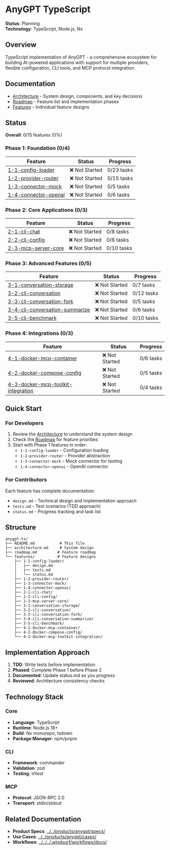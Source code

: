 # AnyGPT TypeScript

**Status**: Planning  
**Technology**: TypeScript, Node.js, Nx

## Overview

TypeScript implementation of AnyGPT - a comprehensive ecosystem for building AI-powered applications with support for multiple providers, flexible configuration, CLI tools, and MCP protocol integration.

## Documentation

- [Architecture](./architecture.md) - System design, components, and key decisions
- [Roadmap](./roadmap.md) - Feature list and implementation phases
- [Features](./features/) - Individual feature designs

## Status

**Overall**: 0/15 features (0%)

### Phase 1: Foundation (0/4)

| Feature | Status | Progress |
|---------|--------|----------|
| [1-1-config-loader](./features/1-1-config-loader/) | ❌ Not Started | 0/23 tasks |
| [1-2-provider-router](./features/1-2-provider-router/) | ❌ Not Started | 0/15 tasks |
| [1-3-connector-mock](./features/1-3-connector-mock/) | ❌ Not Started | 0/5 tasks |
| [1-4-connector-openai](./features/1-4-connector-openai/) | ❌ Not Started | 0/6 tasks |

### Phase 2: Core Applications (0/3)

| Feature | Status | Progress |
|---------|--------|----------|
| [2-1-cli-chat](./features/2-1-cli-chat/) | ❌ Not Started | 0/8 tasks |
| [2-2-cli-config](./features/2-2-cli-config/) | ❌ Not Started | 0/6 tasks |
| [2-3-mcp-server-core](./features/2-3-mcp-server-core/) | ❌ Not Started | 0/10 tasks |

### Phase 3: Advanced Features (0/5)

| Feature | Status | Progress |
|---------|--------|----------|
| [3-1-conversation-storage](./features/3-1-conversation-storage/) | ❌ Not Started | 0/7 tasks |
| [3-2-cli-conversation](./features/3-2-cli-conversation/) | ❌ Not Started | 0/12 tasks |
| [3-3-cli-conversation-fork](./features/3-3-cli-conversation-fork/) | ❌ Not Started | 0/5 tasks |
| [3-4-cli-conversation-summarize](./features/3-4-cli-conversation-summarize/) | ❌ Not Started | 0/6 tasks |
| [3-5-cli-benchmark](./features/3-5-cli-benchmark/) | ❌ Not Started | 0/10 tasks |

### Phase 4: Integrations (0/3)

| Feature | Status | Progress |
|---------|--------|----------|
| [4-1-docker-mcp-container](./features/4-1-docker-mcp-container/) | ❌ Not Started | 0/6 tasks |
| [4-2-docker-compose-config](./features/4-2-docker-compose-config/) | ❌ Not Started | 0/5 tasks |
| [4-3-docker-mcp-toolkit-integration](./features/4-3-docker-mcp-toolkit-integration/) | ❌ Not Started | 0/4 tasks |

## Quick Start

### For Developers

1. Review the [Architecture](./architecture.md) to understand the system design
2. Check the [Roadmap](./roadmap.md) for feature priorities
3. Start with Phase 1 features in order:
   - `1-1-config-loader` - Configuration loading
   - `1-2-provider-router` - Provider abstraction
   - `1-3-connector-mock` - Mock connector for testing
   - `1-4-connector-openai` - OpenAI connector

### For Contributors

Each feature has complete documentation:
- `design.md` - Technical design and implementation approach
- `tests.md` - Test scenarios (TDD approach)
- `status.md` - Progress tracking and task list

## Structure

```
anygpt-ts/
├── README.md           # This file
├── architecture.md     # System design
├── roadmap.md         # Feature roadmap
└── features/          # Feature designs
    ├── 1-1-config-loader/
    │   ├── design.md
    │   ├── tests.md
    │   └── status.md
    ├── 1-2-provider-router/
    ├── 1-3-connector-mock/
    ├── 1-4-connector-openai/
    ├── 2-1-cli-chat/
    ├── 2-2-cli-config/
    ├── 2-3-mcp-server-core/
    ├── 3-1-conversation-storage/
    ├── 3-2-cli-conversation/
    ├── 3-3-cli-conversation-fork/
    ├── 3-4-cli-conversation-summarize/
    ├── 3-5-cli-benchmark/
    ├── 4-1-docker-mcp-container/
    ├── 4-2-docker-compose-config/
    └── 4-3-docker-mcp-toolkit-integration/
```

## Implementation Approach

1. **TDD**: Write tests before implementation
2. **Phased**: Complete Phase 1 before Phase 2
3. **Documented**: Update status.md as you progress
4. **Reviewed**: Architecture consistency checks

## Technology Stack

### Core
- **Language**: TypeScript
- **Runtime**: Node.js 18+
- **Build**: Nx monorepo, tsdown
- **Package Manager**: npm/pnpm

### CLI
- **Framework**: commander
- **Validation**: zod
- **Testing**: Vitest

### MCP
- **Protocol**: JSON-RPC 2.0
- **Transport**: stdin/stdout

## Related Documentation

- **Product Specs**: [../../products/anygpt/specs/](../../products/anygpt/specs/)
- **Use Cases**: [../../products/anygpt/cases/](../../products/anygpt/cases/)
- **Workflows**: [../../../.windsurf/workflows/docs/](../../../.windsurf/workflows/docs/)
